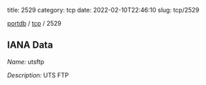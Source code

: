 title: 2529
category: tcp
date: 2022-02-10T22:46:10
slug: tcp/2529

[portdb](/) / [tcp](/category/tcp.html) / 2529


## IANA Data

_Name:_ utsftp

_Description:_ UTS FTP

